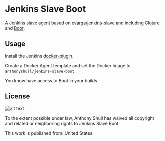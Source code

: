 # Jenkins Slave Boot

A Jenkins slave agent based on [evarga/jenkins-slave][evarga/jenkins-slave] and including Clojure and [Boot][boot].

## Usage

Install the Jenkins [docker-plugin][docker-plugin].

Create a Docker Agent template and set the Docker Image to `anthonyshull/jenkins-slave-boot`.

You know have access to Boot in your builds.

## License
![alt text][public-domain]

To the extent possible under law, Anthony Shull has waived all copyright and related or neighboring rights to Jenkins Slave Boot.

This work is published from: United States.

[boot]: https://github.com/boot-clj 
[docker-plugin]: https://wiki.jenkins.io/display/JENKINS/Docker+Plugin
[evarga/jenkins-slave]: https://hub.docker.com/r/evarga/jenkins-slave
[public-domain]: http://i.creativecommons.org/p/zero/1.0/88x31.png

